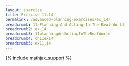 ```yaml
---
layout: exercise
title: Exercise 11.14
permalink: /advanced-planning-exercises/ex_14/
breadcrumb: 11-Planning-And-Acting-In-The-Real-World
breadcrumb2: ex_14
breadcrumb3: 11planningAndActingInTheRealWorld
breadcrumb4: ch11ex14
breadcrumb5: ex11.14
---
```


{% include mathjax_support %}


